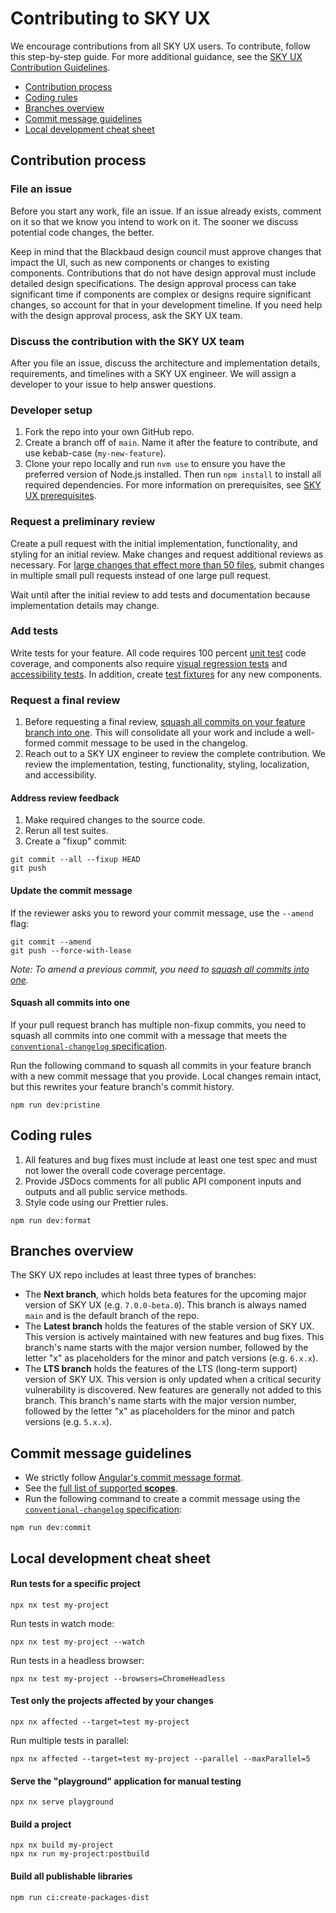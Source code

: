 # Contributing to SKY UX

We encourage contributions from all SKY UX users. To contribute, follow this step-by-step guide. For more additional guidance, see the [SKY UX Contribution Guidelines](https://developer.blackbaud.com/skyux/contribute/contribution-process/guidelines).

- [Contribution process](#contribution-process)
- [Coding rules](#coding-rules)
- [Branches overview](#branches-overview)
- [Commit message guidelines](#commit-message-guidelines)
- [Local development cheat sheet](#local-development-cheat-sheet)

## Contribution process

### File an issue

Before you start any work, file an issue. If an issue already exists, comment on it so that we know you intend to work on it. The sooner we discuss potential code changes, the better.

Keep in mind that the Blackbaud design council must approve changes that impact the UI, such as new components or changes to existing components. Contributions that do not have design approval must include detailed design specifications. The design approval process can take significant time if components are complex or designs require significant changes, so account for that in your development timeline. If you need help with the design approval process, ask the SKY UX team.

### Discuss the contribution with the SKY UX team

After you file an issue, discuss the architecture and implementation details, requirements, and timelines with a SKY UX engineer. We will assign a developer to your issue to help answer questions.

### Developer setup

1. Fork the repo into your own GitHub repo.
1. Create a branch off of `main`. Name it after the feature to contribute, and use kebab-case (`my-new-feature`).
1. Clone your repo locally and run `nvm use` to ensure you have the preferred version of Node.js installed. Then run `npm install` to install all required dependencies. For more information on prerequisites, see [SKY UX prerequisites](https://developer.blackbaud.com/skyux/learn/get-started).

### Request a preliminary review

Create a pull request with the initial implementation, functionality, and styling for an initial review. Make changes and request additional reviews as necessary. For [large changes that effect more than 50 files](https://developer.blackbaud.com/skyux/contribute/contribution-process/guidelines#pull-requests), submit changes in multiple small pull requests instead of one large pull request.

Wait until after the initial review to add tests and documentation because implementation details may change.

### Add tests

Write tests for your feature. All code requires 100 percent [unit test](https://developer.blackbaud.com/skyux/contribute/contribution-process/guidelines#unit-tests) code coverage, and components also require [visual regression tests](https://developer.blackbaud.com/skyux/contribute/contribution-process/guidelines#visual-regression-tests) and [accessibility tests](https://developer.blackbaud.com/skyux/contribute/contribution-process/guidelines#accessibility-tests). In addition, create [test fixtures](https://developer.blackbaud.com/skyux/contribute/contribution-process/guidelines#test-fixtures) for any new components.

### Request a final review

1. Before requesting a final review, [squash all commits on your feature branch into one](#squashing-all-commits-into-one). This will consolidate all your work and include a well-formed commit message to be used in the changelog.
1. Reach out to a SKY UX engineer to review the complete contribution. We review the implementation, testing, functionality, styling, localization, and accessibility.

#### Address review feedback

1. Make required changes to the source code.
1. Rerun all test suites.
1. Create a "fixup" commit:

```
git commit --all --fixup HEAD
git push
```

#### Update the commit message

If the reviewer asks you to reword your commit message, use the `--amend` flag:

```
git commit --amend
git push --force-with-lease
```

_Note: To amend a previous commit, you need to [squash all commits into one](#squashing-all-commits-into-one)._

#### Squash all commits into one

If your pull request branch has multiple non-fixup commits, you need to squash all commits into one commit with a message that meets the [`conventional-changelog` specification](https://github.com/conventional-changelog/conventional-changelog).

Run the following command to squash all commits in your feature branch with a new commit message that you provide. Local changes remain intact, but this rewrites your feature branch's commit history.

```
npm run dev:pristine
```

## Coding rules

1. All features and bug fixes must include at least one test spec and must not lower the overall code coverage percentage.
1. Provide JSDocs comments for all public API component inputs and outputs and all public service methods.
1. Style code using our Prettier rules.

```
npm run dev:format
```

## Branches overview

The SKY UX repo includes at least three types of branches:

- The **Next branch**, which holds beta features for the upcoming major version of SKY UX (e.g. `7.0.0-beta.0`). This branch is always named `main` and is the default branch of the repo.
- The **Latest branch** holds the features of the stable version of SKY UX. This version is actively maintained with new features and bug fixes. This branch's name starts with the major version number, followed by the letter "x" as placeholders for the minor and patch versions (e.g. `6.x.x`).
- The **LTS branch** holds the features of the LTS (long-term support) version of SKY UX. This version is only updated when a critical security vulnerability is discovered. New features are generally not added to this branch. This branch's name starts with the major version number, followed by the letter "x" as placeholders for the minor and patch versions (e.g. `5.x.x`).

## Commit message guidelines

- We strictly follow [Angular's commit message format](https://github.com/angular/angular/blob/master/CONTRIBUTING.md#-commit-message-format).
- See the [full list of supported **scopes**](https://github.com/blackbaud/skyux/blob/main/.github/workflows/validate-pr.yml).
- Run the following command to create a commit message using the [`conventional-changelog` specification](https://github.com/conventional-changelog/conventional-changelog):

```
npm run dev:commit
```

## Local development cheat sheet

#### Run tests for a specific project

```
npx nx test my-project
```

Run tests in watch mode:

```
npx nx test my-project --watch
```

Run tests in a headless browser:

```
npx nx test my-project --browsers=ChromeHeadless
```

#### Test only the projects affected by your changes

```
npx nx affected --target=test my-project
```

Run multiple tests in parallel:

```
npx nx affected --target=test my-project --parallel --maxParallel=5
```

#### Serve the "playground" application for manual testing

```
npx nx serve playground
```

#### Build a project

```
npx nx build my-project
npx nx run my-project:postbuild
```

#### Build all publishable libraries

```
npm run ci:create-packages-dist
```
